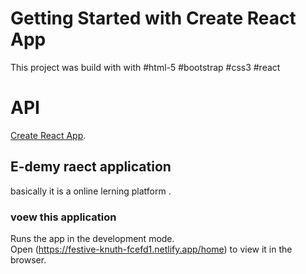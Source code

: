 # Getting Started with Create React App

This project was build with with
#html-5
#bootstrap
#css3
#react
# API



[Create React App](https://festive-knuth-fcefd1.netlify.app/home).

## E-demy raect application

basically it is a online lerning platform .

### voew this application 

Runs the app in the development mode.\
Open (https://festive-knuth-fcefd1.netlify.app/home) to view it in the browser.




